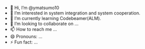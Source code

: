 - 👋 Hi, I’m @ymatsumo10
- 👀 I’m interested in system integration and system cooperation.
- 🌱 I’m currently learning Codebeamer(ALM).
- 💞️ I’m looking to collaborate on ...
- 📫 How to reach me ...
- 😄 Pronouns: ...
- ⚡ Fun fact: ...

<!---
ymatsumo10/ymatsumo10 is a ✨ special ✨ repository because its `README.md` (this file) appears on your GitHub profile.
You can click the Preview link to take a look at your changes.
--->
